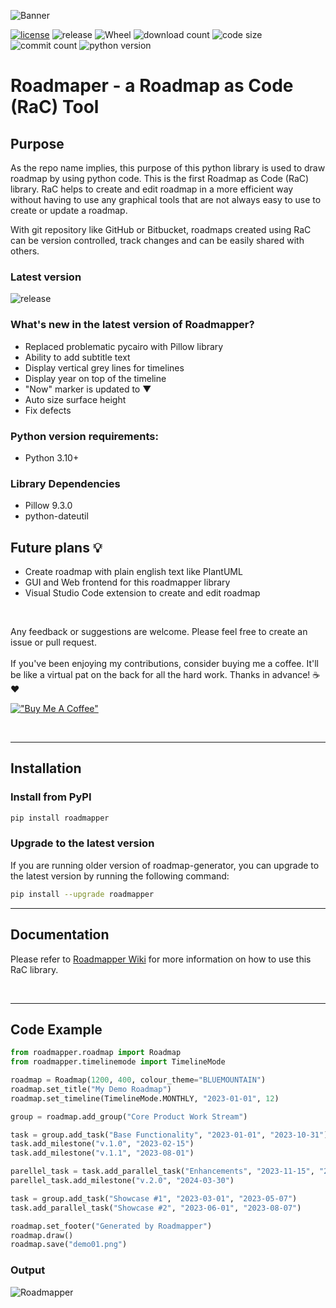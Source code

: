 ![Banner](https://github.com/csgoh/roadmapper/blob/main/images/roadmapper.jpg?raw=true)

[![license](https://img.shields.io/badge/license-mit-brightgreen.svg?style=plastic)](https://en.wikipedia.org/wiki/MIT_License)
![release](https://img.shields.io/pypi/v/roadmapper)
![Wheel](https://img.shields.io/pypi/wheel/roadmapper?style=plastic)
![download count](https://img.shields.io/pypi/dm/roadmapper?style=plastic)
![code size](https://img.shields.io/github/languages/code-size/csgoh/roadmapper?style=plastic)
![commit count](https://img.shields.io/github/commit-activity/m/csgoh/roadmapper?style=plastic)
![python version](https://img.shields.io/pypi/pyversions/roadmapper?style=plastic)

# Roadmaper - a Roadmap as Code (RaC) Tool

## Purpose
As the repo name implies, this purpose of this python library is used to draw roadmap by using python code. This is the first Roadmap as Code (RaC) library. RaC helps to create and edit roadmap in a more efficient way without having to use any graphical tools that are not always easy to use to create or update a roadmap.

With git repository like GitHub or Bitbucket, roadmaps created using RaC can be version controlled, track changes and can be easily shared with others.

### Latest version
![release](https://img.shields.io/pypi/v/roadmapper)

### What's new in the latest version of Roadmapper?
* Replaced problematic pycairo with Pillow library
* Ability to add subtitle text
* Display vertical grey lines for timelines
* Display year on top of the timeline
* "Now" marker is updated to ▼
* Auto size surface height
* Fix defects

### Python version requirements:
* Python 3.10+
  
### Library Dependencies
* Pillow 9.3.0
* python-dateutil

## Future plans :bulb:
* Create roadmap with plain english text like PlantUML
* GUI and Web frontend for this roadmapper library
* Visual Studio Code extension to create and edit roadmap
<br/>

Any feedback or suggestions are welcome. Please feel free to create an issue or pull request.
<br/>
<br/>
If you've been enjoying my contributions, consider buying me a coffee. It'll be like a virtual pat on the back for all the hard work. Thanks in advance! :coffee: :heart:

[!["Buy Me A Coffee"](https://www.buymeacoffee.com/assets/img/custom_images/orange_img.png)](https://www.buymeacoffee.com/csgoh)

<br/>
<hr>


## Installation
### Install from PyPI
```bash
pip install roadmapper
```
### Upgrade to the latest version
If you are running older version of roadmap-generator, you can upgrade to the latest version by running the following command:
```bash
pip install --upgrade roadmapper
```

<hr>

## Documentation
Please refer to [Roadmapper Wiki](https://github.com/csgoh/roadmap-generator/wiki) for more information on how to use this RaC library.

<br/>
<hr>

## Code Example

```python 
from roadmapper.roadmap import Roadmap
from roadmapper.timelinemode import TimelineMode

roadmap = Roadmap(1200, 400, colour_theme="BLUEMOUNTAIN")
roadmap.set_title("My Demo Roadmap")
roadmap.set_timeline(TimelineMode.MONTHLY, "2023-01-01", 12)

group = roadmap.add_group("Core Product Work Stream")

task = group.add_task("Base Functionality", "2023-01-01", "2023-10-31")
task.add_milestone("v.1.0", "2023-02-15")
task.add_milestone("v.1.1", "2023-08-01")

parellel_task = task.add_parallel_task("Enhancements", "2023-11-15", "2024-03-31")
parellel_task.add_milestone("v.2.0", "2024-03-30")

task = group.add_task("Showcase #1", "2023-03-01", "2023-05-07")
task.add_parallel_task("Showcase #2", "2023-06-01", "2023-08-07")

roadmap.set_footer("Generated by Roadmapper")
roadmap.draw()
roadmap.save("demo01.png")
```

### Output

![Roadmapper](https://github.com/csgoh/roadmapper/blob/main/images/demo01.png?raw=true)




